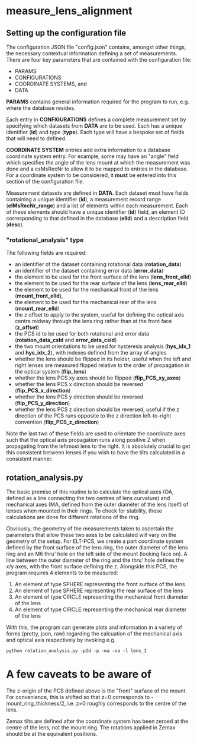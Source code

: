 # measure\_lens\_alignment

## Setting up the configuration file

The configuration JSON file "config.json" contains, amongst other things, the necessary contextual information defining a set of measurements. There are four key parameters that are contained with the 
configuration file: 

- PARAMS
- CONFIGURATIONS
- COORDINATE SYSTEMS, and
- DATA

**PARAMS** contains general information required for the program to run, e.g. where the database resides.

Each entry in **CONFIGURATIONS** defines a complete measurement set by specifying which datasets from **DATA** are to be used. Each has a unique identifier (**id**) and type (**type**). Each type will 
have a bespoke set of fields that will need to defined.

**COORDINATE SYSTEM** entries add extra information to a database coordinate system entry. For example, some may have an "angle" field which specifies the angle of the lens mount at which the measurement 
was done and a csMsRecNr to allow it to be mapped to entries in the database. For a coordinate system to be considered, it **must** be entered into this section of the configuration file.

Measurement datasets are defined in **DATA**. Each dataset must have fields containing a unique identifier (**id**), a measurement record range (**elMsRecNr_range**) and a list of elements within each 
measurement. Each of these elements should have a unique identifier (**id**) field, an element ID corresponding to that defined in the database (**elId**) and a description field (**desc**).

### "rotational\_analysis" type

The following fields are required:

- an identifier of the dataset containing rotational data (**rotation\_data**)
- an identifier of the dataset containing error data (**error\_data**) 
- the element to be used for the front surface of the lens (**lens\_front\_elId**) 
- the element to be used for the rear surface of the lens (**lens\_rear\_elId**) 
- the element to be used for the mechanical front of the lens (**mount\_front\_elId**), 
- the element to be used for the mechanical rear of the lens (**mount\_rear\_elId**)
- the z offset to apply to the system, useful for defining the optical axis centre midway through the lens ring rather than at the front face (**z\_offset**)
- the PCS id to be used for both rotational and error data (**rotation_data_csId** and **error_data_csId**)
- the two mount orientations to be used for hysteresis analysis (**hys\_idx\_1** and **hys\_idx\_2**), with indexes defined from the array of angles
- whether the lens should be flipped in its holder, useful when the left and right lenses are measured flipped relative to the order of propagation in the optical system (**flip\_lens**)
- whether the lens PCS xy axes should be flipped (**flip\_PCS\_xy\_axes**)
- whether the lens PCS x direction should be reversed (**flip\_PCS\_x\_direction**)
- whether the lens PCS y direction should be reversed (**flip\_PCS\_y\_direction**)
- whether the lens PCS z direction should be reversed, useful if the z direction of the PCS runs opposite to the z direction left-to-right convention (**flip\_PCS\_z\_direction**)

Note the last two of these fields are used to orientate the coordinate axes such that the optical axis propagation runs along positive Z when propagating from the leftmost lens to the right. It is absolutely 
crucial to get this consistent between lenses if you wish to have the tilts calculated in a consistent manner.

## rotation_analysis.py

The basic premise of this routine is to calculate the optical axes (OA, defined as a line connecting the two centres of lens curvature) and mechanical axes (MA, defined from the outer diameter of the lens itself) 
of lenses when mounted in their rings. To check for stability, these calculations are done for different rotations of the ring.

Obviously, the geometry of the measurements taken to ascertain the parameters that allow these two axes to be calculated will vary on the geometry of the setup. For ELT-PCS, we create a part coordinate system 
defined by the front surface of the lens ring, the outer diameter of the lens ring and an M6 thru' hole on the left side of the mount (looking face on). A line between the outer diameter 
of the ring and the thru' hole defines the x/y axes, with the front surface defining the z. Alongside this PCS, the program requires 4 elements to be measured: 

1. An element of type SPHERE representing the front surface of the lens
2. An element of type SPHERE representing the rear surface of the lens
3. An element of type CIRCLE representing the mechanical front diameter of the lens
4. An element of type CIRCLE representing the mechanical rear diameter of the lens

With this, the program can generate plots and information in a variety of forms (pretty, json, raw) regarding the calcuation of the mechanical axis and optical axis respectively by invoking e.g.

`python rotation_analysis.py -p2d -p -ma -oa -l lens_1 `

# A few caveats to be aware of

The z-origin of the PCS defined above is the "front" surface of the mount. For convenience, this is shifted so that z=0 corresponds to -mount_ring_thickness/2, i.e. z=0 roughly corresponds to the centre of the 
lens. 

Zemax tilts are defined after the coordinate system has been zeroed at the centre of the lens, not the mount ring. The rotations applied in Zemax should be at the equivalent positions.



